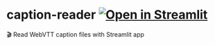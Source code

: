 # caption-reader [![Open in Streamlit](https://static.streamlit.io/badges/streamlit_badge_black_white.svg)](https://share.streamlit.io/slevin48/caption-reader/main/vtt_app.py)
🎬 Read WebVTT caption files with Streamlit app 
